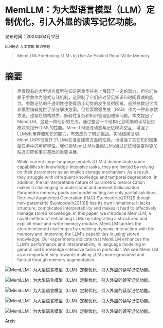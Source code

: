 # MemLLM：为大型语言模型（LLM）定制优化，引入外显的读写记忆功能。

发布时间：2024年04月17日

`LLM理论` `人工智能` `知识管理`

> MemLLM: Finetuning LLMs to Use An Explicit Read-Write Memory

# 摘要

> 尽管现有的大型语言模型在知识密集型任务上展现了一定的潜力，但它们依赖于参数作为隐式存储机制，这限制了它们应对罕见知识和时间衰减的能力。参数记忆的不透明性也使得防止幻觉的发生变得困难。虽然参数记忆库和模型编辑提供了部分解决方案，但检索增强生成（RAG）作为一种非参数方法，也存在结构缺失、解释性复杂和知识管理困难等问题。本文提出了MemLLM，这是一种创新的方法，通过整合一个结构化且明确的读写记忆模块来提升LLMs的性能。MemLLM通过动态与记忆模块交互，增强了LLMs利用存储知识的能力，有效应对了前述挑战。实验结果证明，MemLLM不仅提升了LLMs在语言建模方面的性能，也增强了其在知识密集型任务中的可解释性。我们视MemLLM为推动LLMs通过记忆增强变得更加贴近实际和事实基础的重要进展。

> While current large language models (LLMs) demonstrate some capabilities in knowledge-intensive tasks, they are limited by relying on their parameters as an implicit storage mechanism. As a result, they struggle with infrequent knowledge and temporal degradation. In addition, the uninterpretable nature of parametric memorization makes it challenging to understand and prevent hallucination. Parametric memory pools and model editing are only partial solutions. Retrieval Augmented Generation (RAG) $\unicode{x2013}$ though non-parametric $\unicode{x2013}$ has its own limitations: it lacks structure, complicates interpretability and makes it hard to effectively manage stored knowledge. In this paper, we introduce MemLLM, a novel method of enhancing LLMs by integrating a structured and explicit read-and-write memory module. MemLLM tackles the aforementioned challenges by enabling dynamic interaction with the memory and improving the LLM's capabilities in using stored knowledge. Our experiments indicate that MemLLM enhances the LLM's performance and interpretability, in language modeling in general and knowledge-intensive tasks in particular. We see MemLLM as an important step towards making LLMs more grounded and factual through memory augmentation.

![MemLLM：为大型语言模型（LLM）定制优化，引入外显的读写记忆功能。](../../..//opt/data/Projects/HuggingArxiv/paper_images/2404.11672/x1.png)

![MemLLM：为大型语言模型（LLM）定制优化，引入外显的读写记忆功能。](../../..//opt/data/Projects/HuggingArxiv/paper_images/2404.11672/x2.png)

![MemLLM：为大型语言模型（LLM）定制优化，引入外显的读写记忆功能。](../../..//opt/data/Projects/HuggingArxiv/paper_images/2404.11672/x3.png)

![MemLLM：为大型语言模型（LLM）定制优化，引入外显的读写记忆功能。](../../..//opt/data/Projects/HuggingArxiv/paper_images/2404.11672/x4.png)

![MemLLM：为大型语言模型（LLM）定制优化，引入外显的读写记忆功能。](../../..//opt/data/Projects/HuggingArxiv/paper_images/2404.11672/x5.png)

[Arxiv](https://arxiv.org/abs/2404.11672)
